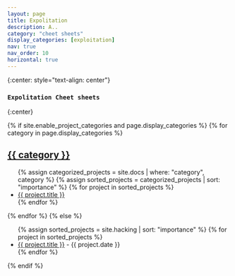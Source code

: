```yaml
---
layout: page
title: Expolitation
description: A..
category: "cheet sheets"
display_categories: [exploitation]
nav: true
nav_order: 10
horizontal: true
---
```


{:center: style="text-align: center"}

### `Expolitation Cheet sheets`

{:center}

<div class="projects">
{% if site.enable_project_categories and page.display_categories %}
  <!-- Display categorized projects -->
  {% for category in page.display_categories %}
  <a id="{{ category }}" href=".#{{ category }}">
    <h2 class="category">{{ category }}</h2>
  </a>
  <ul>
    {% assign categorized_projects = site.docs | where: "category", category %}
    {% assign sorted_projects = categorized_projects | sort: "importance" %}
    {% for project in sorted_projects %}
      <li><a href="{{ project.url }}">{{ project.title }}</a></li>
    {% endfor %}
  </ul>
  {% endfor %}
{% else %}
  <!-- Display projects without categories -->
  <ul>
    {% assign sorted_projects = site.hacking | sort: "importance" %}
    {% for project in sorted_projects %}
      <li><a href="{{ project.url }}">{{ project.title }}</a> - {{ project.date }}</li>
    {% endfor %}
  </ul>
{% endif %}
</div>
